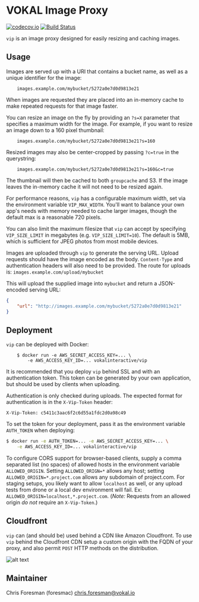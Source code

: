 # VOKAL Image Proxy

[![codecov.io](https://codecov.io/github/vokal/vip/coverage.svg?token=lXu2ikBoec&branch=master)](https://codecov.io/github/vokal/vip?branch=master) [![Build Status](https://drone.vokal.io/api/badge/github.com/vokal/vip/status.svg?branch=master)](https://drone.vokal.io/github.com/vokal/vip)

`vip` is an image proxy designed for easily resizing and caching images.


## Usage

Images are served up with a URI that contains a bucket name, as well as a 
unique identifier for the image:
        
        images.example.com/mybucket/5272a0e7d0d9813e21

When images are requested they are placed into an in-memory cache to make repeated
requests for that image faster.

You can resize an image on the fly by providing an `?s=X` parameter that specifies
a maximum width for the image. For example, if you want to resize an image down to a 160 pixel thumbnail:
        
        images.example.com/mybucket/5272a0e7d0d9813e21?s=160

Resized images may also be center-cropped by passing `?c=true` in the querystring:
        
        images.example.com/mybucket/5272a0e7d0d9813e21?s=160&c=true

The thumbnail will then be cached to both `groupcache` and S3. If the image leaves
the in-memory cache it will not need to be resized again.

For performance reasons, `vip` has a configurable maximum width, set via the environment
variable `VIP_MAX_WIDTH`. You'll want to balance your own app's needs with memory needed to
cache larger images, though the default max is a reasonable 720 pixels.

You can also limit the maximum filesize that `vip` can accept by specifying `VIP_SIZE_LIMIT` in megabytes (e.g. `VIP_SIZE_LIMIT=10`). The default is 5MB, which is sufficient for JPEG photos from most mobile devices.

Images are uploaded through `vip` to generate the serving URL. Upload requests should
have the image encoded as the body. `Content-Type` and authentication headers will also
need to be provided. The route for uploads is: `images.example.com/upload/mybucket`

This will upload the supplied image into `mybucket` and return a JSON-encoded serving URL:
```json
{
    "url": "http://images.example.com/mybucket/5272a0e7d0d9813e21"
}
```


## Deployment

`vip` can be deployed with Docker:

        $ docker run -e AWS_SECRET_ACCESS_KEY=... \
            -e AWS_ACCESS_KEY_ID=... vokalinteractive/vip

It is recommended that you deploy `vip` behind SSL and with an authentication token. This
token can be generated by your own application, but should be used by clients when uploading.

Authentication is only checked during uploads. The expected format for authentication is in the
`X-Vip-Token` header:
```
X-Vip-Token: c5411c3aac6f2c6d55a1fdc2d0a98c49
```

To set the token for your deployment, pass it as the environment variable `AUTH_TOKEN` when deploying:
```bash
$ docker run -e AUTH_TOKEN=... -e AWS_SECRET_ACCESS_KEY=... \
    -e AWS_ACCESS_KEY_ID=... vokalinteractive/vip
```

To configure CORS support for browser-based clients, supply a comma separated list (no spaces) of allowed hosts in the environment variable `ALLOWED_ORIGIN`. Setting `ALLOWED_ORIGN=*` allows any host; setting `ALLOWED_ORIGIN=*.project.com` allows any subdomain of project.com. For staging setups, you likely want to allow `localhost` as well, or any upload tests from drone or a local dev environment will fail. Ex: `ALLOWED_ORIGIN=localhost,*.project.com`. (_Note:_ Requests from an allowed origin _do not_ require an `X-Vip-Token`.)


## Cloudfront

`vip` can (and should be) used behind a CDN like Amazon Cloudfront. To use `vip` behind the 
Cloudfront CDN setup a custom origin with the FQDN of your proxy, and also permit `POST` HTTP 
methods on the distribution.

![alt text](https://images.vokalinteractive.com/vokalvip/c528c0a28a980402a236267e60009422?s=650 "VIP was here")


## Maintainer

Chris Foresman (foresmac) chris.foresman@vokal.io

